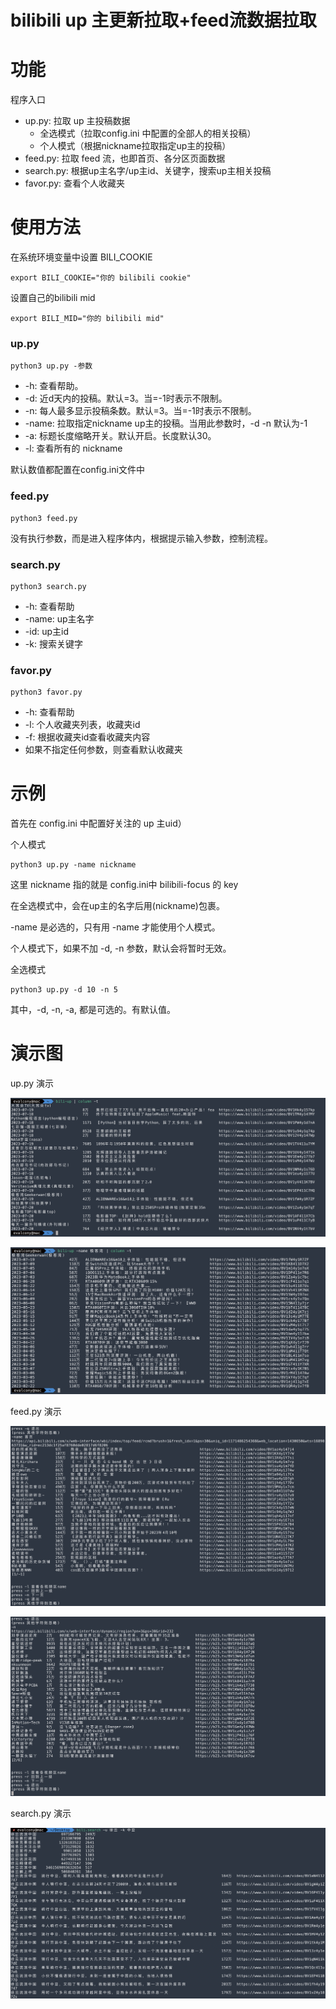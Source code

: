 # bilibili up 主更新拉取+feed流数据拉取

# 功能

程序入口
- up.py: 拉取 up 主投稿数据
  - 全选模式（拉取config.ini 中配置的全部人的相关投稿）
  - 个人模式（根据nickname拉取指定up主的投稿） 
- feed.py: 拉取 feed 流，也即首页、各分区页面数据
- search.py: 根据up主名字/up主id、关键字，搜索up主相关投稿
- favor.py: 查看个人收藏夹

# 使用方法

在系统环境变量中设置 BILI_COOKIE
```commandline
export BILI_COOKIE="你的 bilibili cookie"
```
设置自己的bilibili mid
```commandline
export BILI_MID="你的 bilibili mid"
```

### up.py

```commandline
python3 up.py -参数
```

- -h: 查看帮助。
- -d: 近d天内的投稿。默认=3。当=-1时表示不限制。
- -n: 每人最多显示投稿条数。默认=3。当=-1时表示不限制。
- -name: 拉取指定nickname up主的投稿。当用此参数时，-d -n 默认为-1
- -a: 标题长度缩略开关。默认开启。长度默认30。
- -l: 查看所有的 nickname

默认数值都配置在config.ini文件中


### feed.py

```commandline
python3 feed.py
```

没有执行参数，而是进入程序体内，根据提示输入参数，控制流程。

### search.py

```commandline
python3 search.py
```

- -h: 查看帮助
- -name: up主名字
- -id: up主id
- -k: 搜索关键字

### favor.py

```commandline
python3 favor.py
```

- -h: 查看帮助
- -l: 个人收藏夹列表，收藏夹id
- -f: 根据收藏夹id查看收藏夹内容
- 如果不指定任何参数，则查看默认收藏夹


# 示例

首先在 config.ini 中配置好关注的 up 主uid）

个人模式
```commandline
python3 up.py -name nickname
```
这里 nickname 指的就是 config.ini中 bilibili-focus 的 key 

在全选模式中，会在up主的名字后用(nickname)包裹。

-name 是必选的，只有用 -name 才能使用个人模式。

个人模式下，如果不加 -d, -n 参数，默认会将暂时无效。

全选模式

```commandline
python3 up.py -d 10 -n 5
```

其中，-d, -n, -a, 都是可选的。有默认值。

# 演示图

up.py 演示

![](docs/image/pic1.png)

![](docs/image/pic2.png)

feed.py 演示

![](docs/image/pic3.png)

![](docs/image/pic4.png)

search.py 演示

![](docs/image/pic5.png)